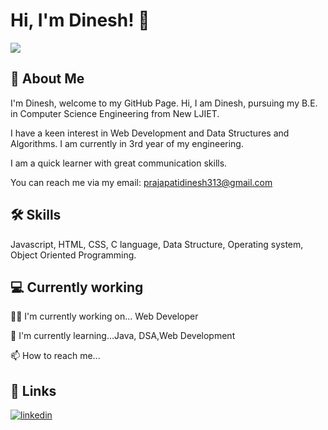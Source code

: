 
# Hi, I'm Dinesh! 👋

![](https://user-images.githubusercontent.com/22107794/139580686-887df369-edb8-4bc8-b607-4fbf6d7e4866.gif)

## 🚀 About Me

I'm Dinesh, welcome to my GitHub Page. Hi, I am Dinesh, pursuing my B.E. in Computer Science Engineering from New LJIET.

I have a keen interest in Web Development and Data Structures and Algorithms. I am currently in 3rd year of my engineering.

I am a quick learner with great communication skills.

You can reach me via my email: prajapatidinesh313@gmail.com



## 🛠 Skills
Javascript, HTML, CSS, C language, Data Structure, Operating system, Object Oriented Programming.


## 💻 Currently working
👩‍💻 I'm currently working on... Web Developer

🧠 I'm currently learning...Java, DSA,Web Development

📫 How to reach me...

## 🔗 Links

[![linkedin](https://img.shields.io/badge/linkedin-0A66C2?style=for-the-badge&logo=linkedin&logoColor=white)](https://www.linkedin.com/in/dinesh-prajapati-8899ba22a/)

